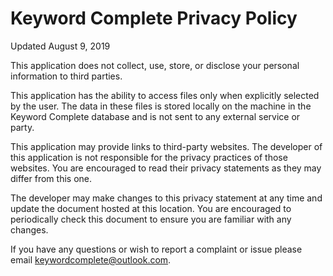 # Keyword Complete Privacy Policy

Updated August 9, 2019

This application does not collect, use, store, or disclose your personal information to third parties.

This application has the ability to access files only when explicitly selected by the user. The data in these files is stored locally on the machine in the Keyword Complete database and is not sent to any external service or party.

This application may provide links to third-party websites. The developer of this application is not responsible for the privacy practices of those websites.  You are encouraged to read their privacy statements as they may differ from this one.

The developer may make changes to this privacy statement at any time and update the document hosted at this location. You are encouraged to periodically check this document to ensure you are familiar with any changes.

If you have any questions or wish to report a complaint or issue please email keywordcomplete@outlook.com.
